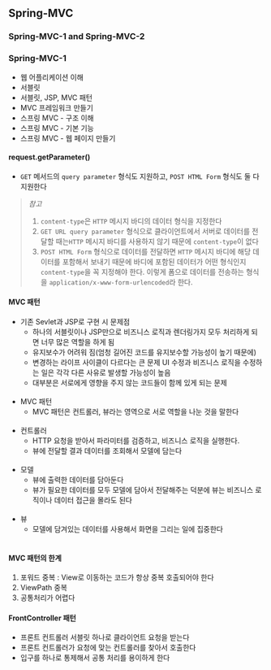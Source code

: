 ## Spring-MVC

### Spring-MVC-1 and Spring-MVC-2

### Spring-MVC-1

- 웹 어플리케이션 이해
- 서블릿
- 서블릿, JSP, MVC 패턴
- MVC 프레임워크 만들기
- 스프링 MVC - 구조 이해
- 스프링 MVC - 기본 기능
- 스프링 MVC - 웹 페이지 만들기

#### request.getParameter()

- `GET` 메서드의 `query parameter` 형식도 지원하고, `POST HTML Form` 형식도 둘 다 지원한다

> *참고*<br>
> 1. `content-type`은 `HTTP` 메시지 바디의 데이터 형식을 지정한다<br>
> 2. `GET URL query parameter` 형식으로 클라이언트에서 서버로 데이터를 전달할 때는`HTTP` 메시지 바디를 사용하지 않기 때문에 `content-type`이 없다
> 3. `POST HTML Form` 형식으로 데이터를 전달하면 `HTTP` 메시지 바디에 해당 데이터를 포함해서 보내기 때문에 바디에 포함된 데이터가 어떤 형식인지 `content-type`을 꼭 지정해야 한다.
     이렇게 폼으로 데이터를 전송하는 형식을 `application/x-www-form-urlencoded`라 한다.

#### MVC 패턴

- 기존 Sevlet과 JSP로 구현 시 문제점
    - 하나의 서블릿이나 JSP만으로 비즈니스 로직과 렌더링가지 모두 처리하게 되면 너무 많은 역할을 하게 됨
    - 유지보수가 어려워 짐(엄청 길어진 코드를 유지보수할 가능성이 높기 때문에)
    - 변경하는 라이프 사이클이 다르다는 큰 문제 UI 수정과 비즈니스 로직을 수정하는 일은 각각 다른 사유로 발생할 가능성이 높음
    - 대부분은 서로에게 영향을 주지 않는 코드들이 함께 있게 되는 문제
      <br><br>
- MVC 패턴
    - MVC 패턴은 컨트롤러, 뷰라는 영역으로 서로 역할을 나눈 것을 말한다
      <br><br>
- 컨트롤러
    - HTTP 요청을 받아서 파라미터를 검증하고, 비즈니스 로직을 실행한다.
    - 뷰에 전달할 결과 데이터를 조회해서 모델에 담는다
      <br><br>
- 모델
    - 뷰에 출력한 데이터를 담아둔다
    - 뷰가 필요한 데이터를 모두 모델에 담아서 전달해주는 덕분에 뷰는 비즈니스 로직이나 데이터 접근을 몰라도 된다
      <br><br>
- 뷰
    - 모델에 담겨있는 데이터를 사용해서 화면을 그리는 일에 집중한다
      <br><br>

#### MVC 패턴의 한계

1. 포워드 중복 : View로 이동하는 코드가 항상 중복 호출되어야 한다
2. ViewPath 중복
3. 공통처리가 어렵다

#### FrontController 패턴

- 프론트 컨트롤러 서블릿 하나로 클라이언트 요청을 받는다
- 프론트 컨트롤러가 요청에 맞는 컨트롤러를 찾아서 호출한다
- 입구를 하나로 통제해서 공통 처리를 용이하게 한다 